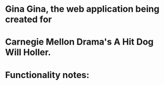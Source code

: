 # Gina Gina, the web application being created for 
# Carnegie Mellon Drama's A Hit Dog Will Holler.

# Functionality notes:

<!-- 
- [ ] Everyone in the audience makes an account. The admin has an account 
      already. Instead of being taken to the blog page upon login, 
      the admin is taken to the admin page.

- [ ] When the audience makes an account, they must put in a UNIQUE username 
      and a password. They need to confirm that password too. If someone has 
      the username already, they will be prompted to pick another. They have 
      the option to choose a profile picture. If they do, the picture shows up 
      right there on the sign up page in place of the default.

- [ ] If the audience already made an account and somehow got logged out, they 
      can log in through the log in page.

- [ ] Upon log in, the audience is taken to the blog page. They can choose ONE 
      reaction for each post. If they click one, the tally goes up on EVERY 
      audience member’s phone. They can press the reaction again to un-react 
      (in which case the tally goes down for everyone). They can press another 
      reaction, in which case the tally goes down for the previous reaction and 
      the tally goes up for the newly selected one.

- [ ] The audience members’ profile photos show up next to the “Add a comment 
      as [username]…” (with each of their unique usernames) box. They can type 
      a comment, submit it, and the submitted comment will be added to the 
      BOTTOM of the comment section (i.e. newest comments at the bottom, oldest 
      at the top), with their profile picture and username displayed. This will 
      show up immediately on everybody’s phones. There is no collapsible 
      feature for comments. However long the comment section becomes is how 
      long it will become.

- [ ] The admin presses the go button for each blog post cue. The new blog post 
      will immediately be added to the TOP of the blog page (i.e. newest posts 
      at the top, oldest at the bottom).

- [ ] The admin can unpublish a post in case of error (say, the cue was 
      accidentally pressed too quickly). The comments and reactions attributes 
      that were added before the post was unpublished should stay/show up again 
      when it’s republished.

- [ ] The admin can unpublish all posts at the end of the night with the 
      “Unpublish all” button, in which case all the comments and reactions 
      SHOULD be deleted so the next show can start fresh.

- [ ] Every account made by the audience members should be deleted at the end 
      of the night, except for the admin.

- [ ] There should be a way for the admin to somehow manually delete comments 
      (and even users if the username/profile picture is inappropriate) if 
      something highly inappropriate is said. I doubt it, but this should 
      absolutely be put in place in case. For that reason, someone should also 
      be monitoring the comments coming in. I don’t anticipate many people will 
      use the comments, and I do believe people will be kind and play along, 
      but we shouldn’t risk it. 
-->